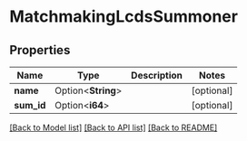 # MatchmakingLcdsSummoner

## Properties

Name | Type | Description | Notes
------------ | ------------- | ------------- | -------------
**name** | Option<**String**> |  | [optional]
**sum_id** | Option<**i64**> |  | [optional]

[[Back to Model list]](../README.md#documentation-for-models) [[Back to API list]](../README.md#documentation-for-api-endpoints) [[Back to README]](../README.md)


